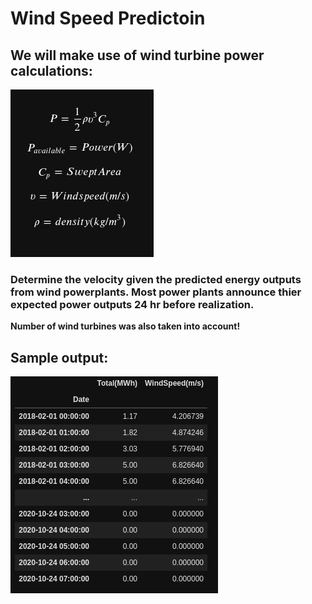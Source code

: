 # Wind Speed Predictoin
## We will make use of wind turbine power calculations:

<img src = 'energy_calculations.png'>

### Determine the velocity given the predicted energy outputs from wind powerplants. Most power plants announce thier expected power outputs 24 hr before realization.

**Number of wind turbines was also taken into account!**
## Sample output:

<img src = 'sampleOutput.png'>



